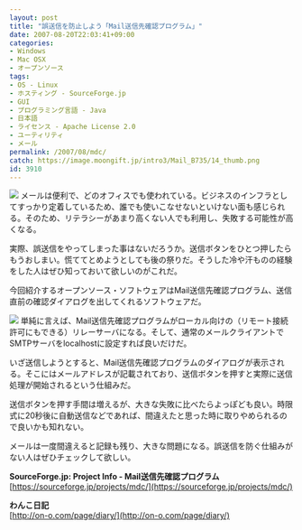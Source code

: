```yaml
---
layout: post
title: "誤送信を防止しよう「Mail送信先確認プログラム」"
date: 2007-08-20T22:03:41+09:00
categories:
- Windows
- Mac OSX
- オープンソース
tags: 
- OS - Linux
- ホスティング - SourceForge.jp
- GUI
- プログラミング言語 - Java
- 日本語
- ライセンス - Apache License 2.0
- ユーティリティ
- メール
permalink: /2007/08/mdc/
catch: https://image.moongift.jp/intro3/Mail_B735/14_thumb.png
id: 3910
---
```

[![](https://image.moongift.jp/intro3/Mail_B735/12_thumb.png)](https://image.moongift.jp/intro3/Mail_B735/122.png) メールは便利で、どのオフィスでも使われている。ビジネスのインフラとしてすっかり定着しているため、誰でも使いこなせないといけない面も感じられる。そのため、リテラシーがあまり高くない人でも利用し、失敗する可能性が高くなる。   
  
実際、誤送信をやってしまった事はないだろうか。送信ボタンをひとつ押したらもうおしまい。慌ててとめようとしても後の祭りだ。そうした冷や汗ものの経験をした人はぜひ知っておいて欲しいのがこれだ。   
  
今回紹介するオープンソース・ソフトウェアはMail送信先確認プログラム、送信直前の確認ダイアログを出してくれるソフトウェアだ。   
  
<!--more-->  
  
[![](https://image.moongift.jp/intro3/Mail_B735/14_thumb.png)](https://image.moongift.jp/intro3/Mail_B735/142.png) 単純に言えば、Mail送信先確認プログラムがローカル向けの（リモート接続許可にもできる）リレーサーバになる。そして、通常のメールクライアントでSMTPサーバをlocalhostに設定すれば良いだけだ。   
  
いざ送信しようとすると、Mail送信先確認プログラムのダイアログが表示される。そこにはメールアドレスが記載されており、送信ボタンを押すと実際に送信処理が開始されるという仕組みだ。   
  
送信ボタンを押す手間は増えるが、大きな失敗に比べたらよっぽども良い。時限式に20秒後に自動送信などであれば、間違えたと思った時に取りやめられるので良いかも知れない。   
  
メールは一度間違えると記録も残り、大きな問題になる。誤送信を防ぐ仕組みがない人はぜひチェックして欲しい。   
  
**SourceForge.jp: Project Info - Mail送信先確認プログラム**  
[https://sourceforge.jp/projects/mdc/](https://sourceforge.jp/projects/mdc/)  
  
**わんこ日記**  
[http://on-o.com/page/diary/](http://on-o.com/page/diary/)